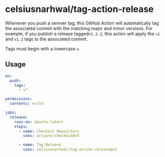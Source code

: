 # celsiusnarhwal/tag-action-release

Whenever you push a semver tag, this GitHub Action will automatically tag the associated commit with the matching major
and minor versions. For example, if you publish a release tagged`v1.2.3`, this action will apply the `v1` and `v1.2` 
tags to the associated commit.

Tags must begin with a lowercase `v`.

## Usage

```yaml
on:
  push:
    tags:
      - v*

permissions:
  contents: write

jobs:
  release:
    runs-on: ubuntu-latest
    steps:
      - name: Checkout Repository
        uses: actions/checkout@v4

      - name: Tag Release
        uses: celsiusnarhwal/tag-action-release@v1
```


